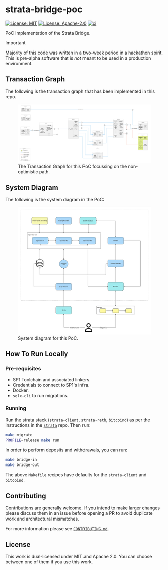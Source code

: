 # strata-bridge-poc

[![License: MIT](https://img.shields.io/badge/License-MIT-blue.svg)](https://opensource.org/licenses/MIT)
[![License: Apache-2.0](https://img.shields.io/badge/License-Apache-blue.svg)](https://opensource.org/licenses/apache-2-0)
[![ci](https://github.com/alpenlabs/strata-bridge-poc/actions/workflows/lint.yml/badge.svg?event=push)](https://github.com/alpenlabs/strata-bridge-poc/actions)

PoC Implementation of the Strata Bridge.

> [!IMPORTANT]
> Majority of this code was written in a two-week period in a hackathon spirit.
> This is pre-alpha software that is _not_ meant to be used in a production environment.

## Transaction Graph

The following is the transaction graph that has been implemented in this repo.

<figure>
    <img src="./assets/poc-tx-graph.jpg" alt = "poc tx graph" />
    <figcaption>The Transaction Graph for this PoC focussing on the non-optimistic path.</figcaption>
</figure>

## System Diagram

The following is the system diagram in the PoC:

<figure>
    <img src="./assets/system-design.jpg" alt = "poc system design" />
    <figcaption>System diagram for this PoC.</figcaption>
</figure>

## How To Run Locally

### Pre-requisites

-   SP1 Toolchain and associated linkers.
-   Credentials to connect to SP1's infra.
-   Docker.
-   `sqlx-cli` to run migrations.

### Running

Run the strata stack (`strata-client`, `strata-reth`, `bitcoind`) as per the instructions
in the [`strata`](https://github.com/alpenlabs/strata/tree/bitvm2) repo. Then run:

```bash
make migrate
PROFILE=release make run
```

In order to perform deposits and withdrawals, you can run:

```bash
make bridge-in
make bridge-out
```

The above `Makefile` recipes have defaults for the `strata-client` and `bitcoind`.

## Contributing

Contributions are generally welcome.
If you intend to make larger changes please discuss them in an issue
before opening a PR to avoid duplicate work and architectural mismatches.

For more information please see [`CONTRIBUTING.md`](/CONTRIBUTING.md).

## License

This work is dual-licensed under MIT and Apache 2.0.
You can choose between one of them if you use this work.
